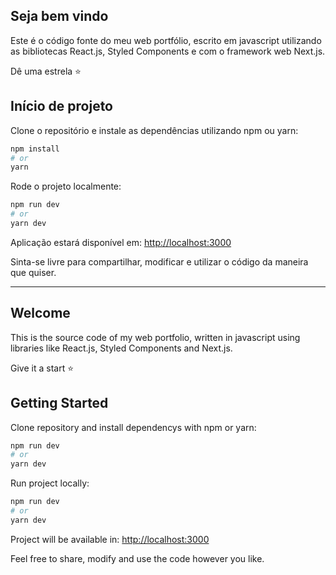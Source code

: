 
## Seja bem vindo

Este é o código fonte do meu web portfólio, escrito em javascript utilizando as bibliotecas React.js, Styled Components e com o framework web Next.js.

Dê uma estrela :star:
## Início de projeto

Clone o repositório e instale as dependências utilizando npm ou yarn:

```bash
npm install
# or
yarn
```

Rode o projeto localmente:
```bash
npm run dev
# or
yarn dev
```

Aplicação estará disponível em: [http://localhost:3000](http://localhost:3000)

Sinta-se livre para compartilhar, modificar e utilizar o código da maneira que quiser.

<hr />

## Welcome
This is the source code of my web portfolio, written in javascript using libraries like React.js, Styled Components and Next.js.

Give it a start :star:

## Getting Started

Clone repository and install dependencys with npm or yarn:

```bash
npm run dev
# or
yarn dev
```
Run project locally:
```bash
npm run dev
# or
yarn dev
```

Project will be available in: [http://localhost:3000](http://localhost:3000) 

Feel free to share, modify and use the code however you like.

